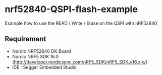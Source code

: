# nrf52840-QSPI-flash-example

Example how to use the READ / Write / Erase on the QSPI with nRF52840


## Requirement

* Nordic NRF52840 DK Board
* Nordic NRF5 SDK 16.0 (http://developer.nordicsemi.com/nRF5_SDK/nRF5_SDK_v16.x.x/)
* IDE : Segger Embedded Studio
